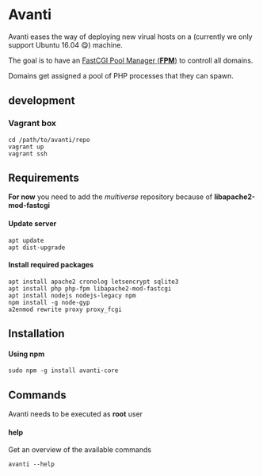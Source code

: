 # Avanti
Avanti eases the way of deploying new virual hosts on a (currently we only support Ubuntu 16.04 😋) machine.

The goal is to have an [FastCGI Pool Manager (**FPM**)](https://secure.php.net/manual/en/install.fpm.php) to controll all domains.

Domains get assigned a pool of PHP processes that they can spawn.

## development

### Vagrant box

```
cd /path/to/avanti/repo
vagrant up
vagrant ssh
```

## Requirements
**For now** you need to add the _multiverse_ repository because of **libapache2-mod-fastcgi**

#### Update server
```
apt update
apt dist-upgrade
```

#### Install required packages
```
apt install apache2 cronolog letsencrypt sqlite3
apt install php php-fpm libapache2-mod-fastcgi
apt install nodejs nodejs-legacy npm
npm install -g node-gyp
a2enmod rewrite proxy proxy_fcgi
```

## Installation
#### Using npm
```
sudo npm -g install avanti-core
```

## Commands
Avanti needs to be executed as **root** user
#### help
Get an overview of the available commands
```
avanti --help
```
